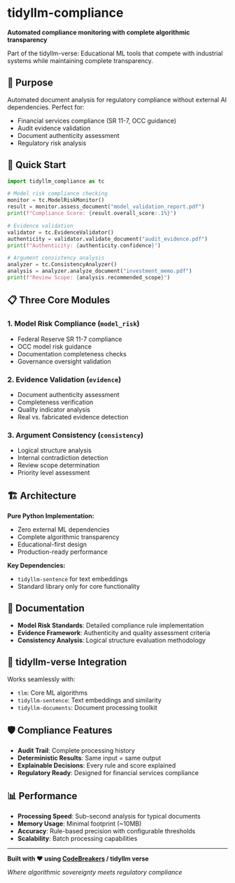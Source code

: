 # tidyllm-compliance

**Automated compliance monitoring with complete algorithmic transparency**

Part of the tidyllm-verse: Educational ML tools that compete with industrial systems while maintaining complete transparency.

## 🎯 Purpose

Automated document analysis for regulatory compliance without external AI dependencies. Perfect for:
- Financial services compliance (SR 11-7, OCC guidance)
- Audit evidence validation
- Document authenticity assessment
- Regulatory risk analysis

## 🚀 Quick Start

```python
import tidyllm_compliance as tc

# Model risk compliance checking
monitor = tc.ModelRiskMonitor()
result = monitor.assess_document("model_validation_report.pdf")
print(f"Compliance Score: {result.overall_score:.1%}")

# Evidence validation
validator = tc.EvidenceValidator()
authenticity = validator.validate_document("audit_evidence.pdf")
print(f"Authenticity: {authenticity.confidence}")

# Argument consistency analysis
analyzer = tc.ConsistencyAnalyzer()
analysis = analyzer.analyze_document("investment_memo.pdf")
print(f"Review Scope: {analysis.recommended_scope}")
```

## 📋 Three Core Modules

### 1. Model Risk Compliance (`model_risk`)
- Federal Reserve SR 11-7 compliance
- OCC model risk guidance
- Documentation completeness checks
- Governance oversight validation

### 2. Evidence Validation (`evidence`)
- Document authenticity assessment
- Completeness verification
- Quality indicator analysis
- Real vs. fabricated evidence detection

### 3. Argument Consistency (`consistency`)
- Logical structure analysis
- Internal contradiction detection
- Review scope determination
- Priority level assessment

## 🏗️ Architecture

**Pure Python Implementation:**
- Zero external ML dependencies
- Complete algorithmic transparency
- Educational-first design
- Production-ready performance

**Key Dependencies:**
- `tidyllm-sentence` for text embeddings
- Standard library only for core functionality

## 📖 Documentation

- **Model Risk Standards**: Detailed compliance rule implementation
- **Evidence Framework**: Authenticity and quality assessment criteria
- **Consistency Analysis**: Logical structure evaluation methodology

## 🔗 tidyllm-verse Integration

Works seamlessly with:
- `tlm`: Core ML algorithms
- `tidyllm-sentence`: Text embeddings and similarity
- `tidyllm-documents`: Document processing toolkit

## 🛡️ Compliance Features

- **Audit Trail**: Complete processing history
- **Deterministic Results**: Same input = same output
- **Explainable Decisions**: Every rule and score explained
- **Regulatory Ready**: Designed for financial services compliance

## 📊 Performance

- **Processing Speed**: Sub-second analysis for typical documents
- **Memory Usage**: Minimal footprint (~10MB)
- **Accuracy**: Rule-based precision with configurable thresholds
- **Scalability**: Batch processing capabilities

---

**Built with ❤️ using [CodeBreakers](https://github.com/rudymartin/codebreakers_manifesto) / tidyllm verse**

*Where algorithmic sovereignty meets regulatory compliance*
